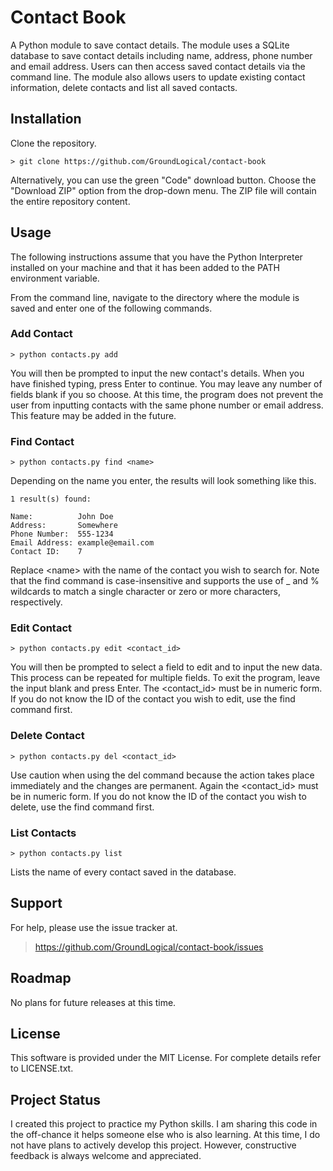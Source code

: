 # Contact Book

A Python module to save contact details. The module uses a SQLite database to save contact details including name, address, phone number and email address. Users can then access saved contact details via the command line. The module also allows users to update existing contact information, delete contacts and list all saved contacts.

## Installation

Clone the repository.

```shell
> git clone https://github.com/GroundLogical/contact-book
```

Alternatively, you can use the green "Code" download button. Choose the "Download ZIP" option from the drop-down menu. The ZIP file will contain the entire repository content.

## Usage

The following instructions assume that you have the Python Interpreter installed on your machine and that it has been added to the PATH environment variable.

From the command line, navigate to the directory where the module is saved and enter one of the following commands.

### Add Contact

```shell
> python contacts.py add
```

You will then be prompted to input the new contact's details. When you have finished typing, press Enter to continue. You may leave any number of fields blank if you so choose. At this time, the program does not prevent the user from inputting contacts with the same phone number or email address. This feature may be added in the future.

### Find Contact

```shell
> python contacts.py find <name>
```

Depending on the name you enter, the results will look something like this.

```shell
1 result(s) found:

Name:          John Doe
Address:       Somewhere
Phone Number:  555-1234
Email Address: example@email.com
Contact ID:    7
```

Replace \<name> with the name of the contact you wish to search for. Note that the find command is case-insensitive and supports the use of _ and % wildcards to match a single character or zero or more characters, respectively.

### Edit Contact

```shell
> python contacts.py edit <contact_id>
```

You will then be prompted to select a field to edit and to input the new data. This process can be repeated for multiple fields. To exit the program, leave the input blank and press Enter. The \<contact_id> must be in numeric form. If you do not know the ID of the contact you wish to edit, use the find command first.

### Delete Contact

```shell
> python contacts.py del <contact_id>
```

Use caution when using the del command because the action takes place immediately and the changes are permanent. Again the \<contact_id> must be in numeric form. If you do not know the ID of the contact you wish to delete, use the find command first.

### List Contacts

```shell
> python contacts.py list
```

Lists the name of every contact saved in the database.

## Support

For help, please use the issue tracker at.

> https://github.com/GroundLogical/contact-book/issues

## Roadmap

No plans for future releases at this time.

## License

This software is provided under the MIT License. For complete details refer to LICENSE.txt.

## Project Status

I created this project to practice my Python skills. I am sharing this code in the off-chance it helps someone else who is also learning. At this time, I do not have plans to actively develop this project. However, constructive feedback is always welcome and appreciated.